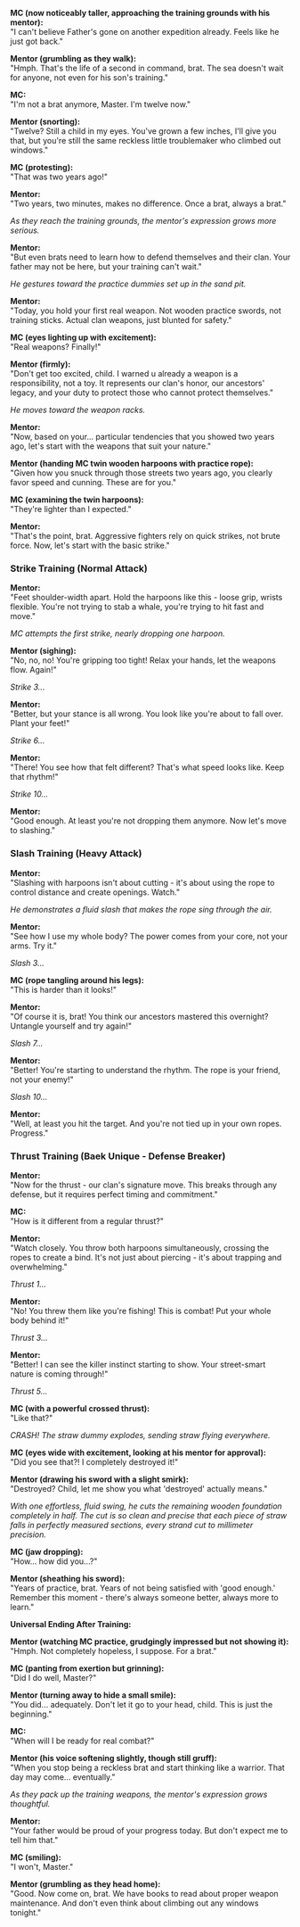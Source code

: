**MC (now noticeably taller, approaching the training grounds with his mentor):**  
"I can't believe Father's gone on another expedition already. Feels like he just got back."

**Mentor (grumbling as they walk):**  
"Hmph. That's the life of a second in command, brat. The sea doesn't wait for anyone, not even for his son's training."

**MC:**  
"I'm not a brat anymore, Master. I'm twelve now."

**Mentor (snorting):**  
"Twelve? Still a child in my eyes. You've grown a few inches, I'll give you that, but you're still the same reckless little troublemaker who climbed out windows."

**MC (protesting):**  
"That was two years ago!"

**Mentor:**  
"Two years, two minutes, makes no difference. Once a brat, always a brat."

_As they reach the training grounds, the mentor's expression grows more serious._

**Mentor:**  
"But even brats need to learn how to defend themselves and their clan. Your father may not be here, but your training can't wait."

_He gestures toward the practice dummies set up in the sand pit._

**Mentor:**  
"Today, you hold your first real weapon. Not wooden practice swords, not training sticks. Actual clan weapons, just blunted for safety."

**MC (eyes lighting up with excitement):**  
"Real weapons? Finally!"

**Mentor (firmly):**  
"Don't get too excited, child. I warned u already a weapon is a responsibility, not a toy. It represents our clan's honor, our ancestors' legacy, and your duty to protect those who cannot protect themselves."

_He moves toward the weapon racks._

**Mentor:**  
"Now, based on your... particular tendencies that you showed two years ago, let's start with the weapons that suit your nature."

**Mentor (handing MC twin wooden harpoons with practice rope):**  
"Given how you snuck through those streets two years ago, you clearly favor speed and cunning. These are for you."

**MC (examining the twin harpoons):**  
"They're lighter than I expected."

**Mentor:**  
"That's the point, brat. Aggressive fighters rely on quick strikes, not brute force. Now, let's start with the basic strike."

### **Strike Training (Normal Attack)**

**Mentor:**  
"Feet shoulder-width apart. Hold the harpoons like this - loose grip, wrists flexible. You're not trying to stab a whale, you're trying to hit fast and move."

_MC attempts the first strike, nearly dropping one harpoon._

**Mentor (sighing):**  
"No, no, no! You're gripping too tight! Relax your hands, let the weapons flow. Again!"

_Strike 3..._

**Mentor:**  
"Better, but your stance is all wrong. You look like you're about to fall over. Plant your feet!"

_Strike 6..._

**Mentor:**  
"There! You see how that felt different? That's what speed looks like. Keep that rhythm!"

_Strike 10..._

**Mentor:**  
"Good enough. At least you're not dropping them anymore. Now let's move to slashing."

### **Slash Training (Heavy Attack)**

**Mentor:**  
"Slashing with harpoons isn't about cutting - it's about using the rope to control distance and create openings. Watch."

_He demonstrates a fluid slash that makes the rope sing through the air._

**Mentor:**  
"See how I use my whole body? The power comes from your core, not your arms. Try it."

_Slash 3..._

**MC (rope tangling around his legs):**  
"This is harder than it looks!"

**Mentor:**  
"Of course it is, brat! You think our ancestors mastered this overnight? Untangle yourself and try again!"

_Slash 7..._

**Mentor:**  
"Better! You're starting to understand the rhythm. The rope is your friend, not your enemy!"

_Slash 10..._

**Mentor:**  
"Well, at least you hit the target. And you're not tied up in your own ropes. Progress."

### **Thrust Training (Baek Unique - Defense Breaker)**

**Mentor:**  
"Now for the thrust - our clan's signature move. This breaks through any defense, but it requires perfect timing and commitment."

**MC:**  
"How is it different from a regular thrust?"

**Mentor:**  
"Watch closely. You throw both harpoons simultaneously, crossing the ropes to create a bind. It's not just about piercing - it's about trapping and overwhelming."

_Thrust 1..._

**Mentor:**  
"No! You threw them like you're fishing! This is combat! Put your whole body behind it!"

_Thrust 3..._

**Mentor:**  
"Better! I can see the killer instinct starting to show. Your street-smart nature is coming through!"

_Thrust 5..._

**MC (with a powerful crossed thrust):**  
"Like that?"

_CRASH! The straw dummy explodes, sending straw flying everywhere._

**MC (eyes wide with excitement, looking at his mentor for approval):**  
"Did you see that?! I completely destroyed it!"

**Mentor (drawing his sword with a slight smirk):**  
"Destroyed? Child, let me show you what 'destroyed' actually means."

_With one effortless, fluid swing, he cuts the remaining wooden foundation completely in half. The cut is so clean and precise that each piece of straw falls in perfectly measured sections, every strand cut to millimeter precision._

**MC (jaw dropping):**  
"How... how did you...?"

**Mentor (sheathing his sword):**  
"Years of practice, brat. Years of not being satisfied with 'good enough.' Remember this moment - there's always someone better, always more to learn."

**Universal Ending After Training:**

**Mentor (watching MC practice, grudgingly impressed but not showing it):**  
"Hmph. Not completely hopeless, I suppose. For a brat."

**MC (panting from exertion but grinning):**  
"Did I do well, Master?"

**Mentor (turning away to hide a small smile):**  
"You did... adequately. Don't let it go to your head, child. This is just the beginning."

**MC:**  
"When will I be ready for real combat?"

**Mentor (his voice softening slightly, though still gruff):**  
"When you stop being a reckless brat and start thinking like a warrior. That day may come... eventually."

_As they pack up the training weapons, the mentor's expression grows thoughtful._

**Mentor:**  
"Your father would be proud of your progress today. But don't expect me to tell him that."

**MC (smiling):**  
"I won't, Master."

**Mentor (grumbling as they head home):**  
"Good. Now come on, brat. We have books to read about proper weapon maintenance. And don't even think about climbing out any windows tonight."